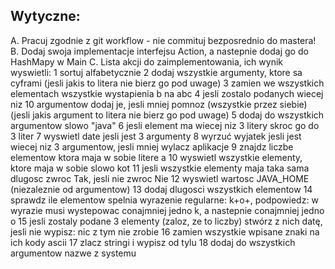 ## Wytyczne:
A. Pracuj zgodnie z git workflow - nie commituj bezposrednio do mastera!
B. Dodaj swoja implementacje interfejsu Action, a nastepnie dodaj go do HashMapy w Main
C. Lista akcji do zaimplementowania, ich wynik wyswietli:
1 sortuj alfabetycznie
2 dodaj wszystkie argumenty, ktore sa cyframi (jesli jakis to litera nie bierz go pod uwage)
3 zamien we wszystkich elementach wszystkie wystapienia b na abc
4 jesli zostalo podanych wiecej niz 10 argumentow dodaj je, jesli mniej pomnoz (wszystkie przez siebie) (jesli jakis argument to litera nie bierz go pod uwage)
5 dodaj do wszystkich argumentow slowo "java"
6 jesli element ma wiecej niz 3 litery skroc go do 3 liter
7 wyswietl date jesli jest 3 argumenty
8 wyrzuć wyjatek jesli jest wiecej niz 3 argumentow, jesli mniej wylacz aplikacje
9 znajdz liczbe elementow ktora maja w sobie litere a
10 wyswietl wszystkie elementy, ktore maja w sobie slowo kot
11 jesli wszystkie elementy maja taka sama dlugosc zwroc Tak, jesli nie zwroc Nie
12 wyswietl wartosc JAVA_HOME (niezaleznie od argumentow)
13 dodaj dlugosci wszystkich elementow
14 sprawdz ile elementow spelnia wyrazenie regularne: k+o+, podpowiedz: w wyrazie musi wystepowac conajmniej jedno k, a nastepnie conajmniej jedno o
15 jesli zostaly podane 3 elementy (zaloz, ze to liczby) stwórz z nich datę, jesli nie wypisz: nic z tym nie zrobie
16 zamien wszystkie wpisane znaki na ich kody ascii
17 zlacz stringi i wypisz od tylu
18 dodaj do wszystkich argumentow nazwe z systemu

